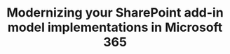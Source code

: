 ---
title: Modernizing your SharePoint add-in model implementations in Microsoft 365
description: 
ms.date: 08/28/2023
ms.localizationpriority: high
ms.service: sharepoint
---